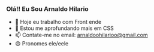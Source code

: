 ### Olá!! Eu Sou Arnaldo Hilario


- 🔭 Hoje eu trabalho com Front ende 
- 🌱 Estou me aprofundando mais em CSS
- 📫 Contate-me no email: arnaldoohilarioo@gmail.com
- 😄 Pronomes ele/eele
